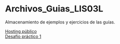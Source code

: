 # Archivos_Guias_LIS03L
Almacenamiento de ejemplos y ejercicios de las guías.

[Hosting público ](http://archivoguiaslis.whf.bz/)  
[Desafío práctico 1](https://desafio1.great-site.net/)
